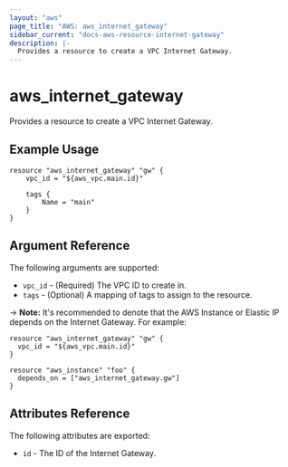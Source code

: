 ```yaml
---
layout: "aws"
page_title: "AWS: aws_internet_gateway"
sidebar_current: "docs-aws-resource-internet-gateway"
description: |-
  Provides a resource to create a VPC Internet Gateway.
---
```


# aws\_internet\_gateway

Provides a resource to create a VPC Internet Gateway.

## Example Usage

```
resource "aws_internet_gateway" "gw" {
    vpc_id = "${aws_vpc.main.id}"

    tags {
        Name = "main"
    }
}
```

## Argument Reference

The following arguments are supported:

* `vpc_id` - (Required) The VPC ID to create in.
* `tags` - (Optional) A mapping of tags to assign to the resource.

-> **Note:** It's recommended to denote that the AWS Instance or Elastic IP depends on the Internet Gateway. For example:  


    resource "aws_internet_gateway" "gw" {
      vpc_id = "${aws_vpc.main.id}"
    }

    resource "aws_instance" "foo" {  
      depends_on = ["aws_internet_gateway.gw"]  
    }


## Attributes Reference

The following attributes are exported:

* `id` - The ID of the Internet Gateway.

